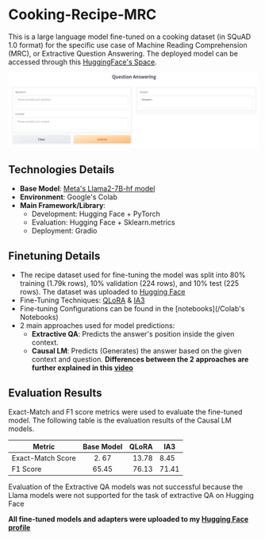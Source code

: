# Cooking-Recipe-MRC
This is a large language model fine-tuned on a cooking dataset (in SQuAD 1.0 format) for the specific use case of Machine Reading Comprehension (MRC), or Extractive Question Answering. The deployed model can be accessed through this [HuggingFace's Space](https://huggingface.co/spaces/Hieu-Pham/Cooking-Recipe-MRC).

![UI of the Deployed Model](model_ui.png)

## Technologies Details 
+ **Base Model**: [Meta's Llama2-7B-hf model](https://huggingface.co/meta-llama/Llama-2-7b-hf)
+ **Environment**: Google's Colab
+ **Main Framework/Library**:
  - Development: Hugging Face + PyTorch
  - Evaluation: Hugging Face + Sklearn.metrics
  - Deployment: Gradio
 
## Finetuning Details
+ The recipe dataset used for fine-tuning the model was split into 80% training (1.79k rows), 10% validation (224 rows), and 10% test (225 rows). The dataset was uploaded to [Hugging Face](https://huggingface.co/datasets/Hieu-Pham/cooking_squad_splitted)
+ Fine-Tuning Techniques: [QLoRA](https://arxiv.org/abs/2305.14314) & [IA3](https://arxiv.org/abs/2205.05638)
+ Fine-tuning Configurations can be found in the [notebooks](/Colab's Notebooks)
+ 2 main approaches used for model predictions:
  - **Extractive QA**: Predicts the answer's position inside the given context.
  - **Causal LM**: Predicts (Generates) the answer based on the given context and question.
  **Differences between the 2 approaches are further explained in this [video](https://youtu.be/UE6FPYfwWuE)**

## Evaluation Results
Exact-Match and F1 score metrics were used to evaluate the fine-tuned model. The following table is the evaluation results of the Causal LM models.

|Metric     | Base Model         | QLoRA  | IA3
| ------------- |:-------------:| -----:| ---
| Exact-Match Score     | 2. 67 | 13.78 | 8.45
| F1 Score      | 65.45     |   76.13 | 71.41

Evaluation of the Extractive QA models was not successful because the Llama models were not supported for the task of extractive QA on Hugging Face

**All fine-tuned models and adapters were uploaded to my [Hugging Face profile](https://huggingface.co/Hieu-Pham)**
